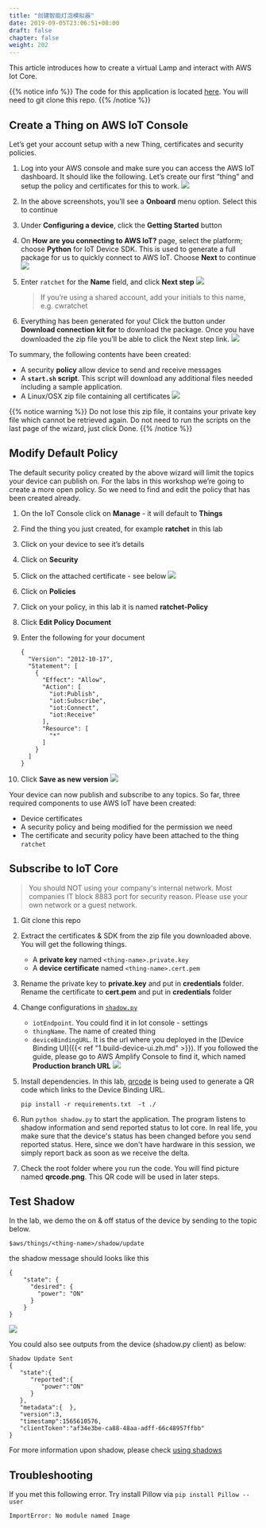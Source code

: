 ```yaml
---
title: "创建智能灯泡模拟器"
date: 2019-09-05T23:06:51+08:00
draft: false
chapter: false
weight: 202
---
```


This article introduces how to create a virtual Lamp and interact with 
AWS Iot Core.

{{% notice info %}}
The code for this application is located [here](https://github.com/lab798/aws-alexa-workshop-smarthome-lamp). 
You will need to git clone this repo.
{{% /notice %}}

## Create a Thing on AWS IoT Console
Let’s get your account setup with a new Thing, certificates and security policies.

1. Log into your AWS console and make sure you can access the AWS IoT dashboard. It should like 
the following. Let’s create our first “thing” and setup the policy and certificates for this to work.
![](/images/smart-home/simulator/simulator-1.png)

1. In the above screenshots, you’ll see a **Onboard** menu option. Select this to continue

1. Under **Configuring a device**, click the **Getting Started** button

1. On **How are you connecting to AWS IoT?** page, select the platform; choose **Python** for IoT 
Device SDK. This is used to generate a full package for us to quickly connect to AWS IoT. 
Choose **Next** to continue
![](/images/smart-home/simulator/simulator-3.png)

1. Enter `ratchet` for the **Name** field, and click **Next step** 
![](/images/smart-home/simulator/simulator-5.png)

    > If you’re using a shared account, add your initials to this name, e.g. cwratchet

1. Everything has been generated for you! Click the button under **Download connection kit for** to download the package. 
Once you have downloaded the zip file you’ll be able to click the Next step link.
![](/images/smart-home/simulator/simulator-6.png)


To summary, the following contents have been created:
* A security **policy** allow device to send and receive messages
* A **`start.sh` script**. This script will download any additional files needed including a sample application.
* A Linux/OSX zip file containing all certificates
![](/images/smart-home/simulator/simulator-8.png)

{{% notice warning %}}
Do not lose this zip file, it contains your private key file which cannot be retrieved again.
Do not need to run the scripts on the last page of the wizard, just click Done.
{{% /notice %}}


## Modify Default Policy
The default security policy created by the above wizard will limit the 
topics your device can publish on. For the labs in this workshop we’re going 
to create a more open policy. So we need to find and edit the policy that has been 
created already.

1. On the IoT Console click on **Manage** - it will default to **Things**

1. Find the thing you just created, for example **ratchet** in this lab

1. Click on your device to see it’s details

1. Click on **Security**

1. Click on the attached certificate - see below
![](/images/smart-home/simulator/simulator-15.png)

1. Click on **Policies**
[](/images/smart-home/simulator/simulator-16.png)

1. Click on your policy, in this lab it is named **ratchet-Policy**

1. Click **Edit Policy Document**

1. Enter the following for your document
    ```
    {
      "Version": "2012-10-17",
      "Statement": [
        {
          "Effect": "Allow",
          "Action": [
            "iot:Publish",
            "iot:Subscribe",
            "iot:Connect",
            "iot:Receive"
          ],
          "Resource": [
            "*"
          ]
        }
      ]
    }
    ```

1. Click **Save as new version**
![](/images/smart-home/simulator/simulator-17.png)

Your device can now publish and subscribe to any topics. So far, three required 
components to use AWS IoT have been created:
* Device certificates
* A security policy and being modified for the permission we need
* The certificate and security policy have been attached to the thing `ratchet`

## Subscribe to IoT Core

> You should NOT using your company's internal network. Most companies IT block 8883 port for security reason. 
> Please use your own network or a guest network. 

1. Git clone this repo

1. Extract the certificates & SDK from the zip file you downloaded above. You will get the following things.
   - A **private key** named `<thing-name>.private.key`
   - A **device certificate** named `<thing-name>.cert.pem`

1. Rename the private key to **private.key** and put in **credentials** folder. 
Rename the certificate to **cert.pem** and put in **credentials** folder

1. Change configurations in [`shadow.py`](https://github.com/lab798/aws-alexa-workshop-smarthome-lamp/blob/master/shadow.py)
   - `iotEndpoint`. You could find it in Iot console - settings
   - `thingName`. The name of created thing 
   - `deviceBindingURL`. It is the url where you deployed in the [Device Binding UI]({{< ref "1.build-device-ui.zh.md" >}}).
      If you followed the guide, please go to AWS Amplify Console to find it, which named **Production branch URL**
![](/images/smart-home/simulator/simulator-18.png)

1. Install dependencies. In this lab, [qrcode](https://pypi.org/project/qrcode/) is being used to 
generate a QR code which links to the Device Binding URL. 
    ```
    pip install -r requirements.txt  -t ./
    ```

1. Run `python shadow.py` to start the application. The program listens to shadow information and send 
reported status to Iot core. In real life, you make sure that the device's status has been changed before 
you send reported status. Here, since we don't have hardware in this session, we simply report back as 
soon as we receive the delta.

1. Check the root folder where you run the code. You will find picture named **qrcode.png**. This QR code will be used 
in later steps.


## Test Shadow 

In the lab, we demo the on & off status of the device by sending to the topic below.
```
$aws/things/<thing-name>/shadow/update
```

the shadow message should looks like this 
```
{
    "state": {
      "desired": {
        "power": "ON"
      }
    }
}
```
![](/images/smart-home/simulator/simulator-19.png)

You could also see  outputs from the device (shadow.py client) as below:
```
Shadow Update Sent
{  
   "state":{  
      "reported":{  
         "power":"ON"
      }
   },
   "metadata":{  },
   "version":3,
   "timestamp":1565610576,
   "clientToken":"af34e3be-ca88-48aa-adff-66c48957ffbb"
}
```
For more information upon shadow, please check [using shadows](https://docs.aws.amazon.com/zh_cn/iot/latest/developerguide/using-device-shadows.html)

## Troubleshooting

If you met this following error. Try install Pillow via `pip install Pillow --user`
```
ImportError: No module named Image
```


